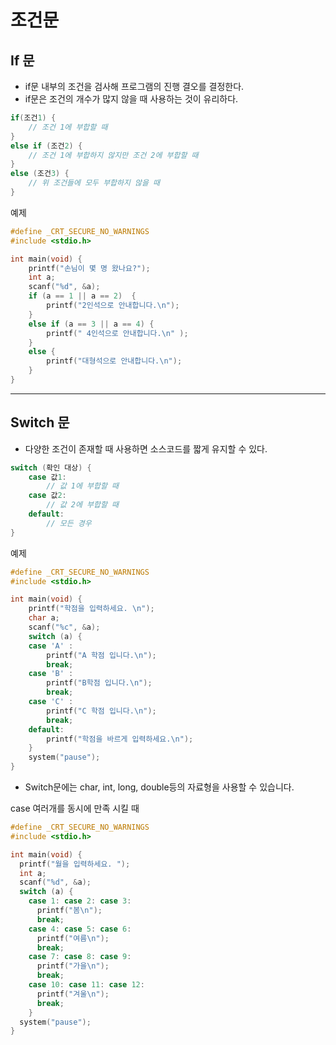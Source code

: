 # 조건문 


## If 문

- if문 내부의 조건을 검사해 프로그램의 진행 결오를 결정한다.
- if문은 조건의 개수가 많지 않을 때 사용하는 것이 유리하다.

```C
if(조건1) {
    // 조건 1에 부합할 때 
}
else if (조건2) {
    // 조건 1에 부합하지 않지만 조건 2에 부합할 때
}
else (조건3) {
    // 위 조건들에 모두 부합하지 않을 때
}
```

예제 
```C
#define _CRT_SECURE_NO_WARNINGS
#include <stdio.h>

int main(void) {
    printf("손님이 몇 명 왔나요?");
    int a;
    scanf("%d", &a);
    if (a == 1 || a == 2)  {
        printf("2인석으로 안내합니다.\n");
    }
    else if (a == 3 || a == 4) {
        printf(" 4인석으로 안내합니다.\n" );
    }
    else {
        printf("대형석으로 안내합니다.\n");
    }
}
```
---  

## Switch 문

- 다양한 조건이 존재할 때 사용하면 소스코드를 짧게 유지할 수 있다.

```C
switch (확인 대상) {
    case 값1:
        // 값 1에 부합할 때
    case 값2:
        // 값 2에 부합할 때 
    default:
        // 모든 경우
}
```

예제
```C
#define _CRT_SECURE_NO_WARNINGS
#include <stdio.h>

int main(void) {
    printf("학점을 입력하세요. \n");
    char a;
    scanf("%c", &a);
    switch (a) {
    case 'A' :
        printf("A 학점 입니다.\n"); 
        break;
    case 'B' :
        printf("B학점 입니다.\n");
        break;
    case 'C' :
        printf("C 학점 입니다.\n");
        break;
    default:
        printf("학점을 바르게 입력하세요.\n");
    }
    system("pause");
}
```

 - Switch문에는 char, int, long, double등의 자료형을 사용할 수 있습니다.

case 여러개를 동시에 만족 시킬 때

```C
#define _CRT_SECURE_NO_WARNINGS
#include <stdio.h>

int main(void) {
  printf("월을 입력하세요. ");
  int a;
  scanf("%d", &a);
  switch (a) {
    case 1: case 2: case 3:
      printf("봄\n");
      break;
    case 4: case 5: case 6:
      printf("여름\n");
      break;
    case 7: case 8: case 9:
      printf("가을\n");
      break;
    case 10: case 11: case 12:
      printf("겨울\n");
      break;
    }
  system("pause");
}
```
